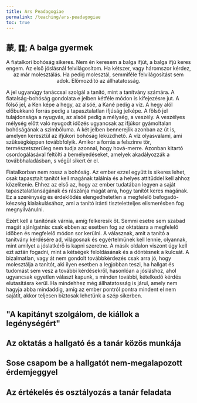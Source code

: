 ```yaml
---
title: Ars Peadagogiae
permalink: /teaching/ars-peadagogiae
toc: true
---
```


## 蒙, ䷃; A balga gyermek

<p style="text-align: center">
    <span class="quote">
        A fiatalkori bohóság sikeres. Nem én keresem a balga ifjút, a balga ifjú keres engem.
        Az első jóslásnál felvilágosítom. Ha kétszer, vagy háromszor kérdez, az már molesztálás.
        Ha pedig molesztál, semmiféle felvilágosítást sem adok. Előmozdító az állhatatosság.
    </span>
</p>

A jel ugyanúgy tanáccsal szolgál a tanító, mint a tanítvány számára.
A fiatalság-bohóság gondolata e jelben kétféle módon is kifejezésre jut. A fölső jel, a Ken képe a hegy, az alsóé, a Kané pedig a víz.
A hegy alól előbukkanó forrás pedig a tapasztalatlan ifjúság jelképe. A fölső jel tulajdonsága a nyugvás, az alsóé pedig a mélység, a veszély.
A veszélyes mélység előtt való nyugodt időzés ugyancsak az ifjúkor gyámoltalan bohóságának a szimbóluma.
A két jelben bennerejlik azonban az út is, amelyen keresztül az ifjúkori bohóság leküzdhető.
A víz olyasvalami, ami szükségképpen továbbfolyik. Amikor a forrás a felszínre tör, természetszerűleg nem tudja azonnal, hogy hová-merre.
Azonban kitartó csordogálásával feltölti a bemélyedéseket, amelyek akadályozzák a továbbhaladásban, s végül sikert ér el.

Fiatalkorban nem rossz a bohóság. Az ember ezzel együtt is sikeres lehet, csak tapasztalt tanítót kell magának találnia és a helyes attitűddel kell ahhoz közelítenie.
Ehhez az első az, hogy az ember tudatában legyen a saját tapasztalatlanságának és rászánja magát arra, hogy tanítót keres magának.
Ez a szerénység és érdeklődés elengedhetetlen a megfelelő befogadó-készség kialakulásához, ami a tanító iránti tiszteletteljes elismerésben fog megnyilvánulni.

Ezért kell a tanítónak várnia, amíg felkeresik őt. Semmi esetre sem szabad magát ajánlgatnia:
csak ebben az esetben fog az oktatásra a megfelelő időben és megfelelő módon sor kerülni.
A válasznak, amit a tanító a tanítvány kérdésére ad, világosnak és egyértelműnek kell lennie, olyannak, mint amilyet a jóslatkérő is kapni szeretne.
A másik oldalon viszont úgy kell ezt aztán fogadni, mint a kétségek feloldásának és a döntésnek a kulcsát.
A bizalmatlan, vagy át nem gondolt továbbkérdezés csak arra jó, hogy molesztálja a tanítót, aki ilyen esetben a legjobban teszi,
ha hallgat és tudomást sem vesz a további kérdésekről, hasonlóan a jósláshoz, ahol ugyancsak egyetlen választ kapunk,
s minden további, kételkedő kérdés elutasításra kerül.
Ha mindehhez még állhatatosság is járul, amely nem hagyja abba mindaddig, amíg az ember pontról pontra mindent el nem sajátít,
akkor teljesen biztosak lehetünk a szép sikerben.

## "A kapitányt szolgálom, de kiállok a legénységért"

## Az oktatás a hallgató és a tanár közös munkája 

## Sose csapom be a hallgatót nem-megalapozott érdemjeggyel

## Az értékelés és osztályozás a tanár feladata